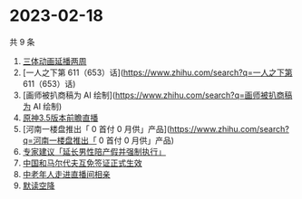 # 2023-02-18

共 9 条

<!-- BEGIN -->
<!-- 最后更新时间 Sat Feb 18 2023 11:08:58 GMT+0800 (China Standard Time) -->

1. [三体动画延播两周](https://www.zhihu.com/search?q=三体动画延播两周)
1. [一人之下第 611（653）话](https://www.zhihu.com/search?q=一人之下第
   611（653）话)
1. [画师被扒商稿为 AI 绘制](https://www.zhihu.com/search?q=画师被扒商稿为 AI
   绘制)
1. [原神3.5版本前瞻直播](https://www.zhihu.com/search?q=原神3.5版本前瞻直播)
1. [河南一楼盘推出「 0 首付 0
   月供」产品](https://www.zhihu.com/search?q=河南一楼盘推出「 0 首付 0
   月供」产品)
1. [专家建议「延长男性陪产假并强制执行」](https://www.zhihu.com/search?q=专家建议「延长男性陪产假并强制执行」)
1. [中国和马尔代夫互免签证正式生效](https://www.zhihu.com/search?q=中国和马尔代夫互免签证正式生效)
1. [中老年人走进直播间相亲](https://www.zhihu.com/search?q=中老年人走进直播间相亲)
1. [默读空降](https://www.zhihu.com/search?q=默读空降)

<!-- END -->
